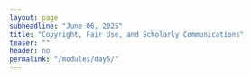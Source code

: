 ```yaml
---
layout: page
subheadline: "June 06, 2025"
title: "Copyright, Fair Use, and Scholarly Communications"
teaser: ""
header: no
permalink: "/modules/day5/"
---
```

